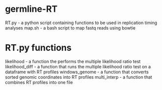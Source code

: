 # germline-RT
RT.py - a python script containing functions to be used in replication timing analyses
map.sh - a bash script to map fastq reads using bowtie

# RT.py functions
likelihood - a function the performs the multiple likelihood ratio test
likelihood_diff - a function that runs the multiple likelihood ratio test on a dataframe with RT profiles
windows_genome - a function that converts sorted genomic coordinates into RT profiles
multi_interp - a function that combines RT profiles into one file
